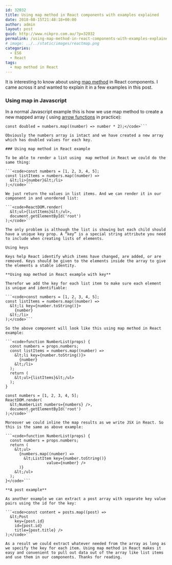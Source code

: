 ```yaml
---
id: 32032
title: Using map method in React components with examples explained
date: 2018-08-15T21:48:18+00:00
author: admin
layout: post
guid: http://www.nikpro.com.au/?p=32032
permalink: /using-map-method-in-react-components-with-examples-explained/
# image: ../../static/images/reactmap.png
categories:
  - ES6
  - React
tags:
  - map method in React
---
```

It is interesting to know about using [map method](http://www.nikpro.com.au/javascript-es6-maps-with-examples/) in React components. I came across it and wanted to explain it in a few examples in this post.

### Using map in Javascript

In a normal Javascript example this is how we use map method to create a new mapped array ( using [arrow functions](http://www.nikpro.com.au/all-you-need-to-know-about-arrow-functions-in-javascript/) in practice):

```<code>const numbers = [1, 2, 3, 4, 5];
const doubled = numbers.map((number) => number * 2);</code>```

Obviously the numbers array is intact and we have created a new array which has doubled values for each key.

### Using map method in React example

To be able to render a list using  map method in React we could do the same thing:

```<code>const numbers = [1, 2, 3, 4, 5];
const listItems = numbers.map((number) =>
  &lt;li>{number}&lt;/li>
);</code>```

We just return the values in list items. And we can render it in our component in and unordered list:

```<code>ReactDOM.render(
  &lt;ul>{listItems}&lt;/ul>,
  document.getElementById('root')
);</code>```

The only problem is although the list is showing but each child should have a unique key prop. A “key” is a special string attribute you need to include when creating lists of elements. 

Using keys

Keys help React identify which items have changed, are added, or are removed. Keys should be given to the elements inside the array to give the elements a stable identity. 

**Using map method in React example with key**

Therefor we add the key for each list item to make sure each element is unique and identifiable:

```<code>const numbers = [1, 2, 3, 4, 5];
const listItems = numbers.map((number) =>
  &lt;li key={number.toString()}>
    {number}
  &lt;/li>
);</code>```

So the above component will look like this using map method in React example:

```<code>function NumberList(props) {
  const numbers = props.numbers;
  const listItems = numbers.map((number) =>
    &lt;li key={number.toString()}>
      {number}
    &lt;/li>
  );
  return (
    &lt;ul>{listItems}&lt;/ul>
  );
}

const numbers = [1, 2, 3, 4, 5];
ReactDOM.render(
  &lt;NumberList numbers={numbers} />,
  document.getElementById('root')
);</code>```

Moreover we could inline the map results as we write JSX in React. So this is the same as above example:

```<code>function NumberList(props) {
  const numbers = props.numbers;
  return (
    &lt;ul>
      {numbers.map((number) =>
        &lt;ListItem key={number.toString()}
                  value={number} />
      )}
    &lt;/ul>
  );
}</code>```

**A post example**

As another example we can extract a post array with separate key value pairs using the id for the key:

```<code>const content = posts.map((post) =>
  &lt;Post
    key={post.id}
    id={post.id}
    title={post.title} />
);</code>```

As a result we could extract whatever needed from the array as long as we specify the key for each item. Using map method in React makes it easy and convenient to pull out data out of the array like list items and use them in our components. Thanks for reading.